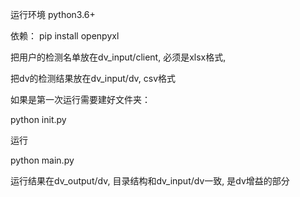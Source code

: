 运行环境 python3.6+

依赖：
pip install openpyxl 


把用户的检测名单放在dv_input/client, 必须是xlsx格式, 

把dv的检测结果放在dv_input/dv, csv格式

如果是第一次运行需要建好文件夹：

python init.py 

运行

python main.py

运行结果在dv_output/dv, 目录结构和dv_input/dv一致, 是dv增益的部分

